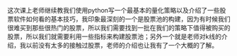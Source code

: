 这次课上老师继续教我们使用python写一个最基本的量化策略以及介绍了一些股票软件如何看的基本技巧，我印象最深刻的一个是股票池的构建，因为有时候我们很难买到那些很热门的股票，所以我们需要找到一批在我们的策略下值得被购买的股票，所以我们就需要利用一些指标来构建股票池；另外一个就是老师对k线的介绍，我以前没有太多的接触过股票，老师的介绍也让我有了一个大概的了解。
